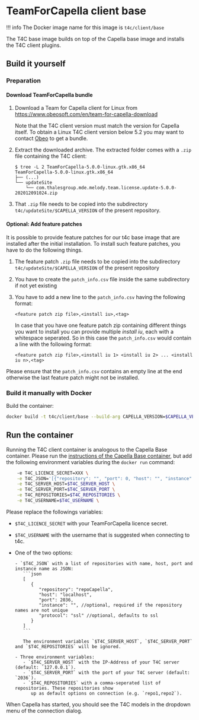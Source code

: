 <!--
 ~ SPDX-FileCopyrightText: Copyright DB InfraGO AG and contributors
 ~ SPDX-License-Identifier: Apache-2.0
 -->

# TeamForCapella client base

<!-- prettier-ignore -->
!!! info
    The Docker image name for this image is `t4c/client/base`

The T4C base image builds on top of the Capella base image and installs the T4C client
plugins.

## Build it yourself

### Preparation

#### Download TeamForCapella bundle

<!-- prettier-ignore -->
1. Download a Team for Capella client for Linux from
   <https://www.obeosoft.com/en/team-for-capella-download>

    Note that the T4C client version must match the version for Capella itself.
   To obtain a Linux T4C client version below 5.2 you may want to contact
   [Obeo](https://www.obeosoft.com/en/team-for-capella-download) to get a bundle.

1. Extract the downloaded archive. The extracted folder comes with a `.zip` file
   containing the T4C client:

    ```text
    $ tree -L 2 TeamForCapella-5.0.0-linux.gtk.x86_64
    TeamForCapella-5.0.0-linux.gtk.x86_64
    ├── (...)
    └── updateSite
        └── com.thalesgroup.mde.melody.team.license.update-5.0.0-202012091024.zip
    ```

1. That `.zip` file needs to be copied into the subdirectory `t4c/updateSite/$CAPELLA_VERSION`
   of the present repository.

#### Optional: Add feature patches

It is possible to provide feature patches for our t4c base image that are installed
after the initial installation. To install such feature patches, you have to do the
following things.

1. The feature patch `.zip` file needs to be copied into the subdirectory `t4c/updateSite/$CAPELLA_VERSION`
   of the present repository
1. You have to create the `patch_info.csv` file inside the same subdirectory if not yet existing
1. You have to add a new line to the `patch_info.csv` having the following format:

   ```csv
   <feature patch zip file>,<install iu>,<tag>
   ```

   In case that you have one feature patch zip containing different things you want to
   install you can provide multiple _install iu_, each with a whitespace seperated.
   So in this case the `patch_info.csv` would contain a line with the following format:

   ```csv
   <feature patch zip file>,<install iu 1> <install iu 2> ... <install iu n>,<tag>
   ```

Please ensure that the `patch_info.csv` contains an empty line at the end otherwise
the last feature patch might not be installed.

### Build it manually with Docker

Build the container:

```zsh
docker build -t t4c/client/base --build-arg CAPELLA_VERSION=$CAPELLA_VERSION t4c
```

## Run the container

Running the T4C client container is analogous to the Capella Base container. Please run the [instructions of the Capella Base container](../base.md#run-the-container), but add the following environment variables during the `docker run` command:

```zsh
    -e T4C_LICENCE_SECRET=XXX \
    -e T4C_JSON='[{"repository": "", "port": 0, "host": "", "instance": "", "protocol": "ssl"}]' \
    -e T4C_SERVER_HOST=$T4C_SERVER_HOST \
    -e T4C_SERVER_PORT=$T4C_SERVER_PORT \
    -e T4C_REPOSITORIES=$T4C_REPOSITORIES \
    -e T4C_USERNAME=$T4C_USERNAME \
```

Please replace the followings variables:

- `$T4C_LICENCE_SECRET` with your TeamForCapella licence secret.
- `$T4C_USERNAME` with the username that is suggested when connecting to t4c.
- One of the two options:

      - `$T4C_JSON` with a list of repositories with name, host, port and instance name as JSON:
         ```json
         [
            {
               "repository": "repoCapella",
               "host": "localhost",
               "port": 2036,
               "instance": "", //optional, required if the repository names are not unique
               "protocol": "ssl" //optional, defaults to ssl
            }
         ]
         ```

         The environment variables `$T4C_SERVER_HOST`, `$T4C_SERVER_PORT` and `$T4C_REPOSITORIES` will be ignored.

      - Three environment variables:
         - `$T4C_SERVER_HOST` with the IP-Address of your T4C server (default: `127.0.0.1`).
         - `$T4C_SERVER_PORT` with the port of your T4C server (default: `2036`).
         - `$T4C_REPOSITORIES` with a comma-seperated list of repositories. These repositories show
            up as default options on connection (e.g. `repo1,repo2`).

When Capella has started, you should see the T4C models in the dropdown menu of the connection dialog.
